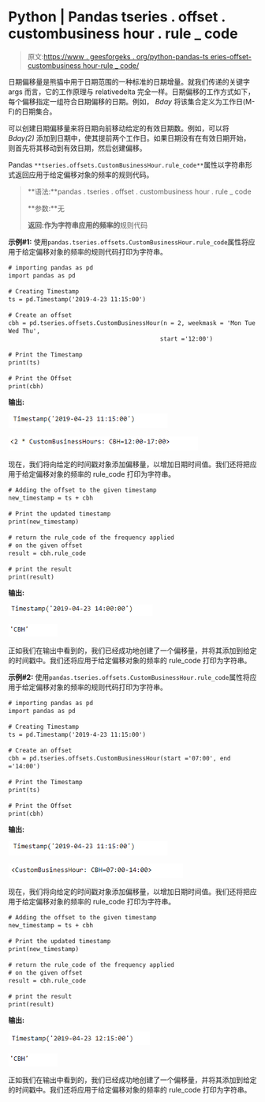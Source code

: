 # Python | Pandas tseries . offset . custombusiness hour . rule _ code

> 原文:[https://www . geesforgeks . org/python-pandas-ts eries-offset-custombusiness hour-rule _ code/](https://www.geeksforgeeks.org/python-pandas-tseries-offsets-custombusinesshour-rule_code/)

日期偏移量是熊猫中用于日期范围的一种标准的日期增量。就我们传递的关键字 args 而言，它的工作原理与 relativedelta 完全一样。日期偏移的工作方式如下，每个偏移指定一组符合日期偏移的日期。例如， *Bday* 将该集合定义为工作日(M-F)的日期集合。

可以创建日期偏移量来将日期向前移动给定的有效日期数。例如，可以将 *Bday(2)* 添加到日期中，使其提前两个工作日。如果日期没有在有效日期开始，则首先将其移动到有效日期，然后创建偏移。

Pandas `**tseries.offsets.CustomBusinessHour.rule_code**`属性以字符串形式返回应用于给定偏移对象的频率的规则代码。

> **语法:**pandas . tseries . offset . custombusiness hour . rule _ code
> 
> **参数:**无
> 
> **返回:作为字符串应用的频率的**规则代码

**示例#1:** 使用`pandas.tseries.offsets.CustomBusinessHour.rule_code`属性将应用于给定偏移对象的频率的规则代码打印为字符串。

```
# importing pandas as pd
import pandas as pd

# Creating Timestamp
ts = pd.Timestamp('2019-4-23 11:15:00')

# Create an offset
cbh = pd.tseries.offsets.CustomBusinessHour(n = 2, weekmask = 'Mon Tue Wed Thu',
                                           start ='12:00')

# Print the Timestamp
print(ts)

# Print the Offset
print(cbh)
```

**输出:**

![](img/e0dfb84ec590773846b3cb253771ae92.png)

![](img/4a18519f44fcbd1022ab3d34ee6834a3.png)

现在，我们将向给定的时间戳对象添加偏移量，以增加日期时间值。我们还将把应用于给定偏移对象的频率的 rule_code 打印为字符串。

```
# Adding the offset to the given timestamp
new_timestamp = ts + cbh

# Print the updated timestamp
print(new_timestamp)

# return the rule_code of the frequency applied
# on the given offset
result = cbh.rule_code 

# print the result
print(result)
```

**输出:**

![](img/a30fa80851ee6ae90dbb5c876ec32328.png)

![](img/d2e46bfc126e1e5ee1e899bd5f3abe8f.png)

正如我们在输出中看到的，我们已经成功地创建了一个偏移量，并将其添加到给定的时间戳中。我们还将应用于给定偏移对象的频率的 rule_code 打印为字符串。

**示例#2:** 使用`pandas.tseries.offsets.CustomBusinessHour.rule_code`属性将应用于给定偏移对象的频率的规则代码打印为字符串。

```
# importing pandas as pd
import pandas as pd

# Creating Timestamp
ts = pd.Timestamp('2019-4-23 11:15:00')

# Create an offset
cbh = pd.tseries.offsets.CustomBusinessHour(start ='07:00', end ='14:00')

# Print the Timestamp
print(ts)

# Print the Offset
print(cbh)
```

**输出:**

![](img/e0dfb84ec590773846b3cb253771ae92.png)

![](img/32e224c371cc0f205d6d43ed7ea7995b.png)

现在，我们将向给定的时间戳对象添加偏移量，以增加日期时间值。我们还将把应用于给定偏移对象的频率的 rule_code 打印为字符串。

```
# Adding the offset to the given timestamp
new_timestamp = ts + cbh

# Print the updated timestamp
print(new_timestamp)

# return the rule_code of the frequency applied
# on the given offset
result = cbh.rule_code 

# print the result
print(result)
```

**输出:**

![](img/df360b6011955f9fe78ba406d14502d2.png)

![](img/d2e46bfc126e1e5ee1e899bd5f3abe8f.png)

正如我们在输出中看到的，我们已经成功地创建了一个偏移量，并将其添加到给定的时间戳中。我们还将应用于给定偏移对象的频率的 rule_code 打印为字符串。